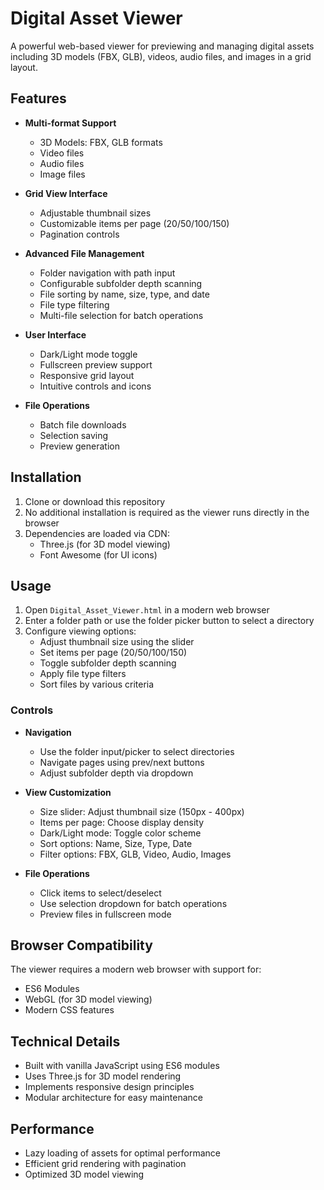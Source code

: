 # Digital Asset Viewer

A powerful web-based viewer for previewing and managing digital assets including 3D models (FBX, GLB), videos, audio files, and images in a grid layout.

## Features

- **Multi-format Support**
  - 3D Models: FBX, GLB formats
  - Video files
  - Audio files
  - Image files

- **Grid View Interface**
  - Adjustable thumbnail sizes
  - Customizable items per page (20/50/100/150)
  - Pagination controls

- **Advanced File Management**
  - Folder navigation with path input
  - Configurable subfolder depth scanning
  - File sorting by name, size, type, and date
  - File type filtering
  - Multi-file selection for batch operations

- **User Interface**
  - Dark/Light mode toggle
  - Fullscreen preview support
  - Responsive grid layout
  - Intuitive controls and icons

- **File Operations**
  - Batch file downloads
  - Selection saving
  - Preview generation

## Installation

1. Clone or download this repository
2. No additional installation is required as the viewer runs directly in the browser
3. Dependencies are loaded via CDN:
   - Three.js (for 3D model viewing)
   - Font Awesome (for UI icons)

## Usage

1. Open `Digital_Asset_Viewer.html` in a modern web browser
2. Enter a folder path or use the folder picker button to select a directory
3. Configure viewing options:
   - Adjust thumbnail size using the slider
   - Set items per page (20/50/100/150)
   - Toggle subfolder depth scanning
   - Apply file type filters
   - Sort files by various criteria

### Controls

- **Navigation**
  - Use the folder input/picker to select directories
  - Navigate pages using prev/next buttons
  - Adjust subfolder depth via dropdown

- **View Customization**
  - Size slider: Adjust thumbnail size (150px - 400px)
  - Items per page: Choose display density
  - Dark/Light mode: Toggle color scheme
  - Sort options: Name, Size, Type, Date
  - Filter options: FBX, GLB, Video, Audio, Images

- **File Operations**
  - Click items to select/deselect
  - Use selection dropdown for batch operations
  - Preview files in fullscreen mode

## Browser Compatibility

The viewer requires a modern web browser with support for:
- ES6 Modules
- WebGL (for 3D model viewing)
- Modern CSS features

## Technical Details

- Built with vanilla JavaScript using ES6 modules
- Uses Three.js for 3D model rendering
- Implements responsive design principles
- Modular architecture for easy maintenance

## Performance

- Lazy loading of assets for optimal performance
- Efficient grid rendering with pagination
- Optimized 3D model viewing

